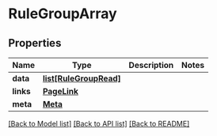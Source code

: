 # RuleGroupArray

## Properties
Name | Type | Description | Notes
------------ | ------------- | ------------- | -------------
**data** | [**list[RuleGroupRead]**](RuleGroupRead.md) |  | 
**links** | [**PageLink**](PageLink.md) |  | 
**meta** | [**Meta**](Meta.md) |  | 

[[Back to Model list]](../README.md#documentation-for-models) [[Back to API list]](../README.md#documentation-for-api-endpoints) [[Back to README]](../README.md)


